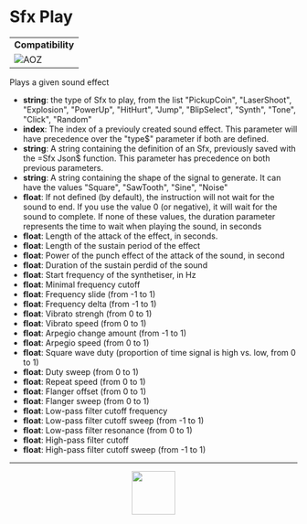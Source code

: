# Sfx Play
<table><tr><td colspan="2"><b>Compatibility</b></td></tr><tr><td><img src="https://drive.google.com/uc?export=view&id=1NbXQFq8_hw18wZSmQiAaH8PEkx0iN0ue" valign="center" all="AOZ" title="AOZ" /></td></tr></table>

Plays a given sound effect
- **string**:  the type of Sfx to play, from the list "PickupCoin", "LaserShoot", "Explosion", "PowerUp", "HitHurt", "Jump", "BlipSelect", "Synth", "Tone", "Click", "Random"
- **index**: The index of a previouly created sound effect. This parameter will have precedence over the "type&dollar;" parameter if both are defined.
- **string**: A string containing the definition of an Sfx, previously saved with the =Sfx Json&dollar; function. This parameter has precedence on both previous parameters.
- **string**: A string containing the shape of the signal to generate. It can have the values "Square", "SawTooth", "Sine", "Noise"
- **float**: If not defined (by default), the instruction will not wait for the sound to end. If you use the value 0 (or negative), it will wait for the sound to complete. If none of these values, the duration parameter represents the time to wait when playing the sound, in seconds
- **float**: Length of the attack of the effect, in seconds.
- **float**: Length of the sustain period of the effect
- **float**: Power of the punch effect of the attack of the sound, in second
- **float**: Duration of the sustain perdid of the sound
- **float**: Start frequency of the synthetiser, in Hz
- **float**: Minimal frequency cutoff
- **float**: Frequency slide (from -1 to 1)
- **float**: Frequency delta (from -1 to 1)
- **float**: Vibrato strengh (from 0 to 1)
- **float**: Vibrato speed (from 0 to 1)
- **float**: Arpegio change amount (from -1 to 1)
- **float**: Arpegio speed (from 0 to 1)
- **float**: Square wave duty (proportion of time signal is high vs. low, from 0 to 1)
- **float**: Duty sweep (from 0 to 1)
- **float**: Repeat speed (from 0 to 1)
- **float**: Flanger offset (from 0 to 1)
- **float**: Flanger sweep (from 0 to 1)
- **float**: Low-pass filter cutoff frequency
- **float**: Low-pass filter cutoff sweep (from -1 to 1)
- **float**: Low-pass filter resonance (from 0 to 1)
- **float**: High-pass filter cutoff
- **float**: High-pass filter cutoff sweep (from -1 to 1)
---
<p align="center"><img valign="middle" width="76px" src="https://drive.google.com/uc?export=view&id=1c2KO0LJpvMS9X9CAGV6dOfciR7OWhdKA" /></p>